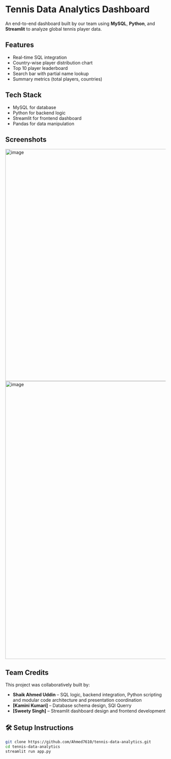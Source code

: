 #  Tennis Data Analytics Dashboard

An end-to-end dashboard built by our team using **MySQL**, **Python**, and **Streamlit** to analyze global tennis player data.

##  Features
- Real-time SQL integration
- Country-wise player distribution chart
- Top 10 player leaderboard
- Search bar with partial name lookup
- Summary metrics (total players, countries)

##  Tech Stack
- MySQL for database
- Python for backend logic
- Streamlit for frontend dashboard
- Pandas for data manipulation

##  Screenshots
<img width="1063" height="728" alt="image" src="https://github.com/user-attachments/assets/5ad043e5-59ba-4507-b253-0148efcc20f0" />
  <img width="1009" height="872" alt="image" src="https://github.com/user-attachments/assets/b783a369-b4e8-4a1f-a7c7-ea408e999076" />

##  Team Credits

This project was collaboratively built by:

- **Shaik Ahmed Uddin** – SQL logic, backend integration, Python scripting and modular code architecture and presentation coordination  
- **[Kamini Kumari]** –  Database schema design, SQl Querry
- **[Sweety Singh]** –  Streamlit dashboard design and frontend development 

## 🛠️ Setup Instructions
```bash
git clone https://github.com/Ahmed7610/tennis-data-analytics.git
cd tennis-data-analytics
streamlit run app.py

